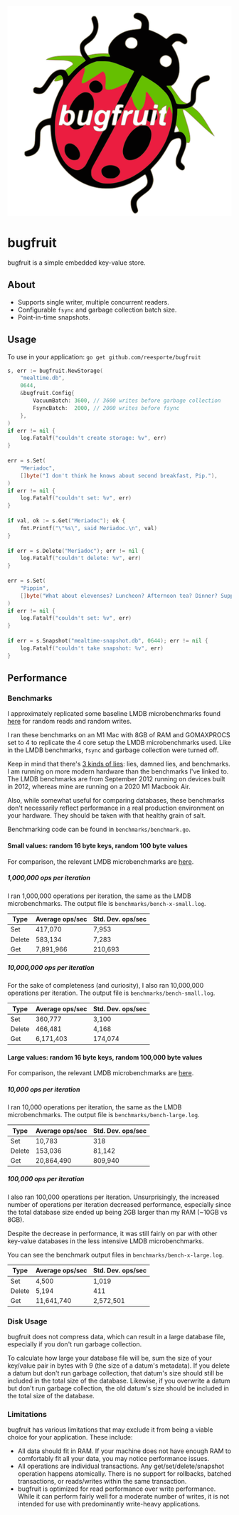 ![bugfruit logo](logo/bugfruit.svg)

# bugfruit

bugfruit is a simple embedded key-value store.

## About
- Supports single writer, multiple concurrent readers.
- Configurable `fsync` and garbage collection batch size.
- Point-in-time snapshots.

## Usage
To use in your application: `go get github.com/reesporte/bugfruit`

```go
s, err := bugfruit.NewStorage(
    "mealtime.db",
    0644,
    &bugfruit.Config{
        VacuumBatch: 3600, // 3600 writes before garbage collection
        FsyncBatch:  2000, // 2000 writes before fsync
    },
)
if err != nil {
    log.Fatalf("couldn't create storage: %v", err)
}

err = s.Set(
    "Meriadoc",
    []byte("I don't think he knows about second breakfast, Pip."),
)
if err != nil {
    log.Fatalf("couldn't set: %v", err)
}

if val, ok := s.Get("Meriadoc"); ok {
    fmt.Printf("\"%s\", said Meriadoc.\n", val)
}

if err = s.Delete("Meriadoc"); err != nil {
    log.Fatalf("couldn't delete: %v", err)
}

err = s.Set(
    "Pippin",
    []byte("What about elevenses? Luncheon? Afternoon tea? Dinner? Supper?"),
)
if err != nil {
    log.Fatalf("couldn't set: %v", err)
}

if err = s.Snapshot("mealtime-snapshot.db", 0644); err != nil {
    log.Fatalf("couldn't take snapshot: %v", err)
}
```

## Performance
### Benchmarks
I approximately replicated some baseline LMDB microbenchmarks found
[here](http://www.lmdb.tech/bench/microbench/) for random reads and random writes.

I ran these benchmarks on an M1 Mac with 8GB of RAM and GOMAXPROCS set to 4 to
replicate the 4 core setup the LMDB microbenchmarks used. Like in the LMDB
benchmarks, `fsync` and garbage collection were turned off. 

Keep in mind that there's
[3 kinds of lies](https://en.wikipedia.org/wiki/Lies,_damned_lies,_and_statistics):
lies, damned lies, and benchmarks. I am running on more modern hardware than the
benchmarks I've linked to. The LMDB benchmarks are from September 2012 running on
devices built in 2012, whereas mine are running on a 2020 M1 Macbook Air.

Also, while somewhat useful for comparing databases, these
benchmarks don't necessarily reflect performance in a real production environment on
your hardware. They should be taken with that healthy grain of salt.

Benchmarking code can be found in `benchmarks/benchmark.go`.

#### Small values: random 16 byte keys, random 100 byte values
For comparison, the relevant LMDB microbenchmarks are
[here](http://www.lmdb.tech/bench/microbench/#sec2).

##### 1,000,000 ops per iteration
I ran 1,000,000 operations per iteration, the same as the LMDB microbenchmarks.
The output file is `benchmarks/bench-x-small.log`.

|Type|Average ops/sec| Std. Dev. ops/sec|
|---|---|---|
|Set|417,070|7,953|
|Delete|583,134|7,283|
|Get|7,891,966|210,693|

##### 10,000,000 ops per iteration
For the sake of completeness (and curiosity), I also ran 10,000,000 operations per iteration.
The output file is `benchmarks/bench-small.log`.

|Type|Average ops/sec| Std. Dev. ops/sec|
|---|---|---|
|Set|360,777|3,100|
|Delete|466,481|4,168|
|Get|6,171,403|174,074|

#### Large values: random 16 byte keys, random 100,000 byte values
For comparison, the relevant LMDB microbenchmarks are
[here](http://www.lmdb.tech/bench/microbench/#sec4).

##### 10,000 ops per iteration
I ran 10,000 operations per iteration, the same as the LMDB microbenchmarks.
The output file is `benchmarks/bench-large.log`.

|Type|Average ops/sec| Std. Dev. ops/sec|
|---|---|---|
|Set|10,783|318|
|Delete|153,036|81,142|
|Get|20,864,490|809,940|

##### 100,000 ops per iteration
I also ran 100,000 operations per iteration. Unsurprisingly, the increased number of
operations per iteration decreased performance, especially since the total database
size ended up being 2GB larger than my RAM (~10GB vs 8GB).

Despite the decrease in performance, it was still fairly on par with other key-value
databases in the less intensive LMDB microbenchmarks. 

You can see the benchmark output files in `benchmarks/bench-x-large.log`.

|Type|Average ops/sec| Std. Dev. ops/sec|
|---|---|---|
|Set|4,500|1,019|
|Delete|5,194|411|
|Get|11,641,740|2,572,501|

### Disk Usage
bugfruit does not compress data, which can result in a large database file,
especially if you don't run garbage collection.

To calculate how large your database file will be, sum the size of your
key/value pair in bytes with 9 (the size of a datum's metadata). If you delete a
datum but don't run garbage collection, that datum's size should still be included
in the total size of the database. Likewise, if you overwrite a datum but don't run
garbage collection, the old datum's size should be included in the total size of the
database.

### Limitations
bugfruit has various limitations that may exclude it from being a viable choice for
your application. These include:
- All data should fit in RAM. If your machine does not have enough RAM to comfortably
  fit all your data, you may notice performance issues.
- All operations are individual transactions. Any get/set/delete/snapshot operation
  happens atomically. There is no support for rollbacks, batched transactions, or
  reads/writes within the same transaction.
- bugfruit is optimized for read performance over write performance. While it can
  perform fairly well for a moderate number of writes, it is not intended for use
  with predominantly write-heavy applications.
